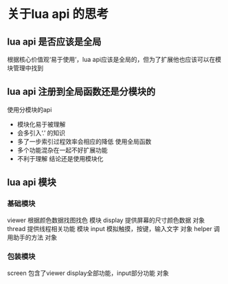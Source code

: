 # 关于lua api 的思考
## lua api 是否应该是全局
根据核心价值观‘易于使用’，lua api应该是全局的，但为了扩展他也应该可以在模块管理中找到

## lua api 注册到全局函数还是分模块的
使用分模块的api
* 模块化易于被理解
* 会多引入‘.’ 的知识
* 多了一步索引过程效率会相应的降低
使用全局函数
* 多个功能混杂在一起不好扩展功能
* 不利于理解
结论还是使用模块化

## lua api 模块

### 基础模块
viewer 根据颜色数据找图找色                模块
display 提供屏幕的尺寸颜色数据             对象
thread 提供线程相关功能                    模块
input 模拟触摸，按键，输入文字              对象
helper 调用助手的方法                      对象
### 包装模块
screen 包含了viewer display全部功能，input部分功能      对象




